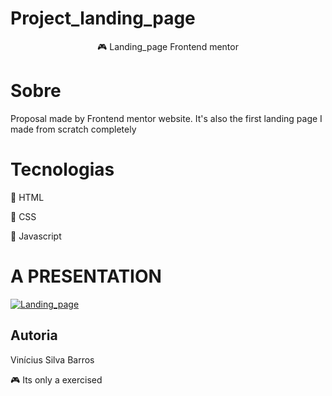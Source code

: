 # Project_landing_page
<p align="center" > &#127918 Landing_page Frontend mentor </p>


# Sobre
Proposal made by Frontend mentor website. It's also the first landing page I made from scratch completely

# Tecnologias
<p> &#127919 HTML</p>
<p> &#127919 CSS </p>
<p> &#127919 Javascript <p>

# A PRESENTATION

 <a href="https://project-landing-page-seven.vercel.app/"> ![Landing_page](https://user-images.githubusercontent.com/58434465/128177763-21db54f6-61b0-43fe-a419-859be1ea013c.gif)</a>


## Autoria

Vinícius Silva Barros
<p>
&#127918 Its only  a exercised</p>
